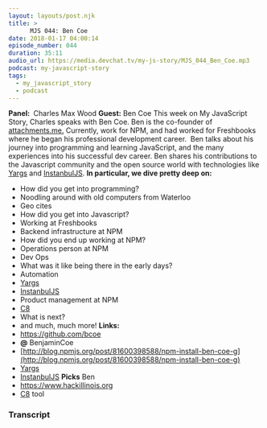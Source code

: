 ```yaml
---
layout: layouts/post.njk
title: >
      MJS 044: Ben Coe
date: 2018-01-17 04:00:14
episode_number: 044
duration: 35:11
audio_url: https://media.devchat.tv/my-js-story/MJS_044_Ben_Coe.mp3
podcast: my-javascript-story
tags: 
  - my_javascript_story
  - podcast
---
```


 **Panel:&nbsp;** Charles Max Wood **Guest:** Ben Coe This week on My JavaScript Story, Charles speaks with Ben Coe. Ben is the co-founder of [attachments.me.](http://attachments.me)&nbsp;Currently, work for NPM, and had worked for Freshbooks where he began his professional development career.&nbsp; Ben talks about his journey into programming and learning JavaScript, and the many experiences into his successful dev career. Ben shares his contributions to the Javascript community and the open source world with technologies like [Yargs](https://github.com/yargs/yargs) and [InstanbulJS](https://github.com/istanbuljs/nyc). **In particular, we dive pretty deep on:**
- How did you get into programming?
- Noodling around with old computers from Waterloo
- Geo cites
- How did you get into Javascript?
- Working at Freshbooks
- Backend infrastructure at NPM
- How did you end up working at NPM?
- Operations person at NPM
- Dev Ops
- What was it like being there in the early days?
- Automation
- [Yargs](https://github.com/yargs/yargs)
- [InstanbulJS](https://github.com/istanbuljs/nyc)
- Product management at NPM
- [C8](https://github.com/bcoe/c8)
- What is next?
- and much, much more!
**Links:&nbsp;**
- https://github.com/bcoe
- **@** BenjaminCoe
- [http://blog.npmjs.org/post/81600398588/npm-install-ben-coe-g](http://blog.npmjs.org/post/81600398588/npm-install-ben-coe-g)
- [Yargs](https://github.com/yargs/yargs)
- [InstanbulJS](https://github.com/istanbuljs/nyc)
**Picks** Ben
- https://www.hackillinois.org
- [C8](https://github.com/bcoe/c8) tool


### Transcript


